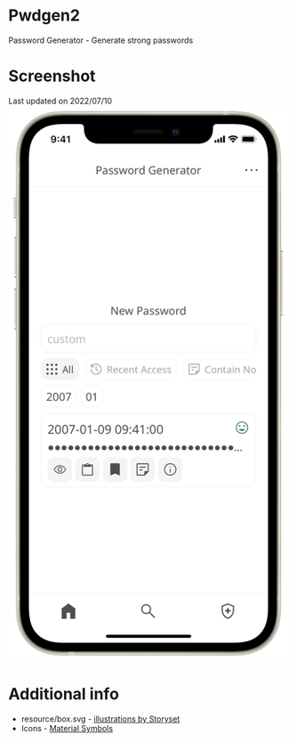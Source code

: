 # Pwdgen2
Password Generator - Generate strong passwords
# Screenshot
Last updated on 2022/07/10
![Password Generator](https://raw.githubusercontent.com/EricHsia7/pwdgen2/main/readme_images/3I44R7HoYsecpI74.png)
# Additional info
* resource/box.svg - [illustrations by Storyset](https://storyset.com/illustration/collecting/amico)
* Icons - [Material Symbols](https://fonts.google.com/icons)
